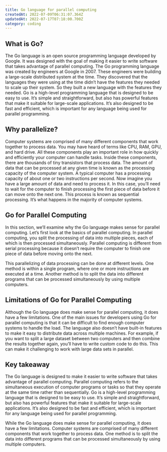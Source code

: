 ```yaml
---
title: Go language for parallel computing
createdAt: 2022-07-09T06:31:07.364Z
updatedAt: 2022-07-17T07:18:00.700Z
category: coding
---
```


## What is Go?

The Go language is an open source programming language developed by Google. It was designed with the goal of making it easier to write software that takes advantage of parallel computing.
The Go programming language was created by engineers at Google in 2007. These engineers were building a large-scale distributed system at the time. They discovered that the languages they were using at the time didn’t have the features they needed to scale up their system. So they built a new language with the features they needed.
Go is a high-level programming language that is designed to be easy to use. It’s simple and straightforward, but also has powerful features that make it suitable for large-scale applications. It’s also designed to be fast and efficient, which is important for any language being used for parallel programming.

## Why parallelize?

Computer systems are comprised of many different components that work together to process data. You may have heard of terms like CPU, RAM, GPU, and hard drive. All these components play an important role in how quickly and efficiently your computer can handle tasks. Inside these components, there are thousands of tiny transistors that process data.
The amount of data that can be processed at any given time is known as the processing capacity of the computer system. A typical computer has a processing capacity of about one or two instructions per second.
Now imagine you have a large amount of data and need to process it. In this case, you’ll need to wait for the computer to finish processing the first piece of data before it can move onto the next one. This process is known as sequential processing. It’s what happens in the majority of computer systems.

## Go for Parallel Computing

In this section, we’ll examine why the Go language makes sense for parallel computing. Let’s first look at the basics of parallel computing.
In parallel computing, you split the processing of data into multiple pieces, each of which is then processed simultaneously. Parallel computing is different from serial processing because it doesn’t require the computer to finish one piece of data before moving onto the next.

This parallelizing of data processing can be done at different levels. One method is within a single program, where one or more instructions are executed at a time. Another method is to split the data into different programs that can be processed simultaneously by using multiple computers.

## Limitations of Go for Parallel Computing

Although the Go language does make sense for parallel computing, it does have a few limitations. One of the main issues for developers using Go for parallel computing is that it can be difficult to find enough computer systems to handle the load.
The language also doesn’t have built-in features to make it easy to distribute data across multiple machines.
For example, if you want to split a large dataset between two computers and then combine the results together again, you’ll have to write custom code to do this. This can make it challenging to work with large data sets in parallel.

## Key takeaway

The Go language is designed to make it easier to write software that takes advantage of parallel computing. Parallel computing refers to the simultaneous execution of computer programs or tasks so that they operate at the same time rather than sequentially.
Go is a high-level programming language that is designed to be easy to use. It’s simple and straightforward, but also has powerful features that make it suitable for large-scale applications. It’s also designed to be fast and efficient, which is important for any language being used for parallel programming.

While the Go language does make sense for parallel computing, it does have a few limitations. Computer systems are comprised of many different components that work together to process data. One method is to split the data into different programs that can be processed simultaneously by using multiple computers.

